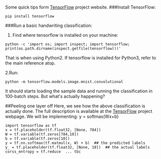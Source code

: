 Some quick tips form [TensorFlow](https://www.tensorflow.org/get_started/os_setup) project website.
###Install TensorFlow:   
```
pip install tensorflow
```

###Run a basic handwriting classification:   
1. Find where tensorflow is installed on your machine:   
```
python -c 'import os; import inspect; import tensorflow; print(os.path.dirname(inspect.getfile(tensorflow)))'
```
That is when using Python2. If tensorflow is installed for Python3, refer to the main reference atop.

2.Run:   
```
python -m tensorflow.models.image.mnist.convolutional
```

It should starts loading the sample data and running the classification in 100-batch steps. But what's actually happening?

##Peeling one layer off
Here, we see how the above classification is actually done. The full description is available at the [TensorFlow](https://www.tensorflow.org/tutorials/mnist/beginners/) project webpage.
We will be implementing:  y = softmax(Wx+b)

```
import tensorflow as tf
x = tf.placeholder(tf.float32, [None, 784])
W = tf.variable(tf.zeros[784,10])
b = tf.variable(tf.zeros[10])
y = tf.nn.softmax(tf.matmul(x, W) + b)  ## the predicted labels
y_ = tf.placeholder(tf.float32, [None, 10])  ## the actual labels
corss_entropy = tf.reduce  ... tbc
```
